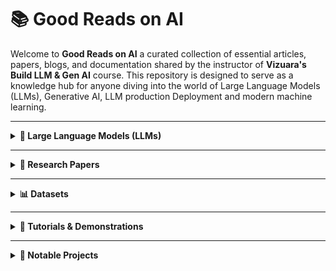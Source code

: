 # 📚 Good Reads on AI

Welcome to **Good Reads on AI** a curated collection of essential articles, papers, blogs, and documentation shared by the instructor of **Vizuara's Build LLM & Gen AI** course. This repository is designed to serve as a knowledge hub for anyone diving into the world of Large Language Models (LLMs), Generative AI, LLM production Deployment and modern machine learning.

---

<details>
<summary><strong>🧠 Large Language Models (LLMs)</strong></summary>

**Stanford Alpaca**: A project that explores the fine-tuning of language models using instruction-following data.  
- Repository: [GitHub](https://github.com/tatsu-lab/stanford_alpaca)  
- Blog Post: [Stanford CRFM](https://crfm.stanford.edu/2023/03/13/alpaca.html)  

**LLMs from Scratch**: A step-by-step guide to implementing a ChatGPT-like LLM in PyTorch.  
- Repository: [GitHub](https://github.com/rasbt/LLMs-from-scratch)  

**Instruct Fine-Tuning Data**: A JSON file containing data for instruction fine-tuning.  
- Data File: [GitHub](https://github.com/rasbt/LLMs-from-scratch/blob/main/ch07/01_main-chapter-code/instruction-data.json)  

**Hands-On Large Language Models**: Official code repo for the O'Reilly Book - "Hands-On Large Language Models"
- Repository: [Github](https://github.com/HandsOnLLM/Hands-On-Large-Language-Models/tree/main)
</details>

---

<details>
<summary><strong>📄 Research Papers</strong></summary>

- **Denoising Diffusion Implicit Models** - [ArXiv](https://arxiv.org/pdf/2010.02502)  
- **Transfusion Model** (Meta) - [PDF](https://scontent.fbom20-1.fna.fbcdn.net/v/t39.2365-6/458329989_1185249415928627_5069958142052187243_n.pdf)  
- **Diffusion Models for Image Generation** - [ArXiv](https://arxiv.org/pdf/2006.11239)  
- **Bahdanau's Neural Machine Translation** - [ArXiv](https://arxiv.org/pdf/1409.0473)  
- **Attention Is All You Need** - [ArXiv](https://arxiv.org/pdf/1706.03762)  
- **TinyStories** - [ArXiv](https://arxiv.org/abs/2305.07759)  
- **A Survey of LLMs** - [ArXiv](https://arxiv.org/abs/2206.07682)  
- **Tokenizer Performance Across Indian Languages** - [ArXiv](https://arxiv.org/html/2411.12240v2)  
- **Deep Residual Learning for Image Recognition** - [ArXiv](https://arxiv.org/pdf/1508.07909)  
- **Language Modeling in a Sentence Representation Space** [ArXiv](https://arxiv.org/pdf/2412.08821)
- **Chain-of-Thought Prompting Elicits Reasoning in Large Language Models** [Arxiv](https://arxiv.org/pdf/2201.11903)
- **Tree of Thoughts: Deliberate Problem Solving with Large Language Models** [ArXiv](https://arxiv.org/pdf/2305.10601)
- **The Illusion of Thinking** [Apple](https://ml-site.cdn-apple.com/papers/the-illusion-of-thinking.pdf)
- **RankPrompt: Step-by-Step Comparisons Make Language Models Better Reasoners** [ArXiv](https://arxiv.org/html/2403.12373v1)
- **In context learning** [Arxiv](https://arxiv.org/pdf/2301.00234)
</details>

---

<details>
<summary><strong>📊 Datasets</strong></summary>

- **FairytaleQA** - [GitHub](https://github.com/uci-soe/FairytaleQAData)  
- **LifeArchitect AI Datasets Table** - [LifeArchitect](https://lifearchitect.ai/datasets-table/)  
- **SentencePiece Tokenizer** - [GitHub](https://github.com/google/sentencepiece)  
- **CIFAR-10** - [Info](https://www.cs.toronto.edu/~kriz/cifar.html)  

</details>

---

<details>
<summary><strong>🧪 Tutorials & Demonstrations</strong></summary>
  
- **Vizuara's substack** - [Blog](https://vizuara.substack.com/archive?sort=new)
- **Sketch-RNN Demo** - [Magenta](https://magenta.tensorflow.org/sketch-rnn-demo)  
- **Animated Transformer** - [Tutorial](https://prvnsmpth.github.io/animated-transformer/)  
- **Word2Vec in TensorFlow** - [Tutorial](https://www.tensorflow.org/text/tutorials/word2vec)  
- **AutoGen (Agentic AI)** - [GitHub](https://github.com/microsoft/autogen)  
- **Tokenizer Explorer** - [OpenAI Tokenizer](https://platform.openai.com/tokenizer), [TikTokenizer Demo](https://tiktokenizer.vercel.app/)  
- **TikToken (OpenAI)** - [GitHub](https://github.com/openai/tiktoken)  
- **Byte Pair Encoding Explained** - [Blog](https://sebastianraschka.com/blog/2025/bpe-from-scratch.html)  
- **This Person Does Not Exist (GANs)** - [Demo](https://thispersondoesnotexist.com/)  
- **CNN Explainer** - [Demo](https://poloclub.github.io/cnn-explainer/)  
- **Word2Vec (Visual Blog)** - [Jalammar Blog](https://jalammar.github.io/illustrated-word2vec/)  
- **Sinusoidal Positional Encodings** - [Blog](https://kazemnejad.com/blog/transformer_architecture_positional_encoding/)
- **Machines of loving grace** - [Blog](https://www.darioamodei.com/essay/machines-of-loving-grace)
- **Vizuara RAG Chunking Strategies** - [Pdf](https://drive.google.com/file/d/1baD2TxYoELhxOP6GVkg_5nAjBYbdnOPT/view?usp=sharing)
- **Hands on LLM GOATED article 🐐** - [Blog](https://blog.codefarm.me/2025/03/25/hands-on-large-language-models/)
- **Prompt Eng VS Context Eng** - [Blog](https://medium.com/data-science-in-your-pocket/context-engineering-vs-prompt-engineering-379e9622e19d)
</details>

---

<details>
<summary><strong>🚀 Notable Projects</strong></summary>

- **Mini-R1**: Efficient small-scale models - [Phil Schmid](https://www.philschmid.de/mini-deepseek-r1)  
- **LifeArchitect AI Models Table** - [LifeArchitect](https://lifearchitect.ai/models-table/)  
- **Docling**: Advanced PDF and document parsing - [GitHub](https://github.com/docling-project/docling) [Paper](https://arxiv.org/pdf/2408.09869)  

</details>
